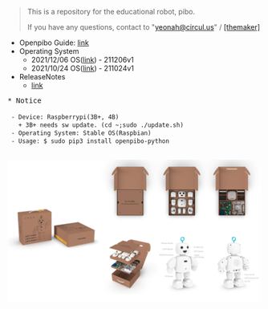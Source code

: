 >This is a repository for the educational robot, pibo.
>
>If you have any questions, contact to "yeonah@circul.us" / [[themaker]](https://themaker.circul.us)

+ Openpibo Guide: [link](https://themakerrobot.github.io/openpibo-python/build/html/index.html)
+ Operating System
  - 2021/12/06 OS([link](https://drive.google.com/file/d/1VTK3vzJxusf2rFq5ArTU9avJ1c7fVISS/view?usp=sharing)) - 211206v1
  - 2021/10/24 OS([link](https://drive.google.com/file/d/1L-yJbhNXjiO3cgrtzdPaQfmRqmQcHJoC/view?usp=sharing)) - 211024v1
+ ReleaseNotes
  - [link](https://github.com/themakerrobot/themakerrobot/blob/main/ReleaseNotes.md)

<pre>
* Notice
<code>
 - Device: Raspberrypi(3B+, 4B)
   + 3B+ needs sw update. (cd ~;sudo ./update.sh)
 - Operating System: Stable OS(Raspbian)
 - Usage: $ sudo pip3 install openpibo-python
</code>
</pre>
![bg](bg.png)

